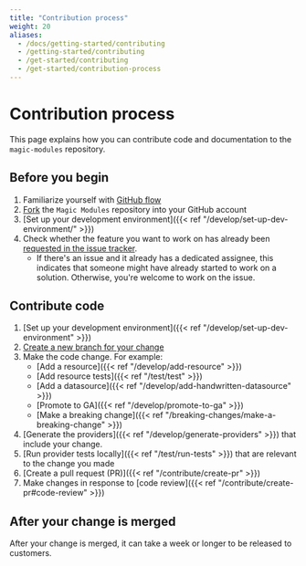 ```yaml
---
title: "Contribution process"
weight: 20
aliases:
  - /docs/getting-started/contributing
  - /getting-started/contributing
  - /get-started/contributing
  - /get-started/contribution-process
---
```


# Contribution process

This page explains how you can contribute code and documentation to the	`magic-modules` repository.

## Before you begin

1. Familiarize yourself with [GitHub flow](https://docs.github.com/en/get-started/quickstart/github-flow)
1. [Fork](https://docs.github.com/en/get-started/quickstart/fork-a-repo) the `Magic Modules` repository into your GitHub account
1. [Set up your development environment]({{< ref "/develop/set-up-dev-environment/" >}})
1. Check whether the feature you want to work on has already been [requested in the issue tracker](https://github.com/hashicorp/terraform-provider-google/issues).
   - If there's an issue and it already has a dedicated assignee, this indicates that someone might have already started to work on a solution. Otherwise, you're welcome to work on the issue.

## Contribute code

1. [Set up your development environment]({{< ref "/develop/set-up-dev-environment" >}})
1. [Create a new branch for your change](https://docs.github.com/en/get-started/quickstart/github-flow#create-a-branch)
1. Make the code change. For example:
   + [Add a resource]({{< ref "/develop/add-resource" >}})
   + [Add resource tests]({{< ref "/test/test" >}})
   + [Add a datasource]({{< ref "/develop/add-handwritten-datasource" >}})
   + [Promote to GA]({{< ref "/develop/promote-to-ga" >}})
   + [Make a breaking change]({{< ref "/breaking-changes/make-a-breaking-change" >}})
1. [Generate the providers]({{< ref "/develop/generate-providers" >}}) that include your change.
1. [Run provider tests locally]({{< ref "/test/run-tests" >}}) that are relevant to the change you made
1. [Create a pull request (PR)]({{< ref "/contribute/create-pr" >}})
1. Make changes in response to [code review]({{< ref "/contribute/create-pr#code-review" >}})

## After your change is merged

After your change is merged, it can take a week or longer to be released to customers.
